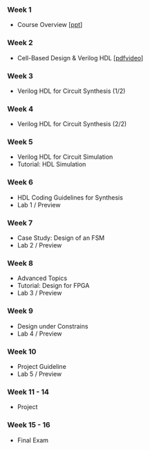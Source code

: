 ### Week 1
* Course Overview [[ppt](https://kau365-my.sharepoint.com/:p:/g/personal/taehwan_kim_kau_ac_kr/EVOOPyAj9stHu-o-hNicifABWVZirOz14EyFx9zqSHd-9Q?e=Uu62ZD)]

### Week 2
* Cell-Based Design & Verilog HDL [[pdf](https://kau365-my.sharepoint.com/:b:/g/personal/taehwan_kim_kau_ac_kr/ETaJGtwZgwlJvpkI85QXs8YBNJpJhZeHxx5C564iyOqo4Q?e=kdfhif)[video](https://kau365-my.sharepoint.com/:p:/g/personal/taehwan_kim_kau_ac_kr/EeWaxSbSX2FPq5etSZQNxcoBE_EaB8nwNU0u38IKJ_PDEA?e=AZX8nk)]

### Week 3
* Verilog HDL for Circuit Synthesis (1/2)

### Week 4
* Verilog HDL for Circuit Synthesis (2/2)

### Week 5
* Verilog HDL for Circuit Simulation
* Tutorial: HDL Simulation 

### Week 6
* HDL Coding Guidelines for Synthesis
* Lab 1 / Preview

### Week 7
* Case Study: Design of an FSM
* Lab 2 / Preview

### Week 8
* Advanced Topics
* Tutorial: Design for FPGA
* Lab 3 / Preview

### Week 9
* Design under Constrains
* Lab 4 / Preview

### Week 10
* Project Guideline
* Lab 5 / Preview

### Week 11 - 14
* Project

### Week 15 - 16
* Final Exam
